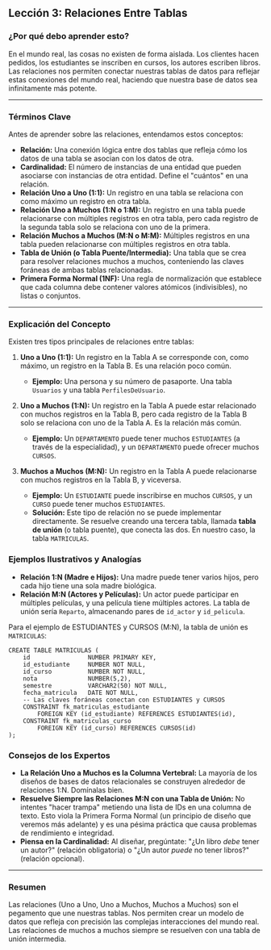 ## Lección 3: Relaciones Entre Tablas

### ¿Por qué debo aprender esto?
En el mundo real, las cosas no existen de forma aislada. Los clientes hacen pedidos, los estudiantes se inscriben en cursos, los autores escriben libros. Las relaciones nos permiten conectar nuestras tablas de datos para reflejar estas conexiones del mundo real, haciendo que nuestra base de datos sea infinitamente más potente.

---

### Términos Clave

Antes de aprender sobre las relaciones, entendamos estos conceptos:

- **Relación:** Una conexión lógica entre dos tablas que refleja cómo los datos de una tabla se asocian con los datos de otra.
- **Cardinalidad:** El número de instancias de una entidad que pueden asociarse con instancias de otra entidad. Define el "cuántos" en una relación.
- **Relación Uno a Uno (1:1):** Un registro en una tabla se relaciona con como máximo un registro en otra tabla.
- **Relación Uno a Muchos (1:N o 1:M):** Un registro en una tabla puede relacionarse con múltiples registros en otra tabla, pero cada registro de la segunda tabla solo se relaciona con uno de la primera.
- **Relación Muchos a Muchos (M:N o M:M):** Múltiples registros en una tabla pueden relacionarse con múltiples registros en otra tabla.
- **Tabla de Unión (o Tabla Puente/Intermedia):** Una tabla que se crea para resolver relaciones muchos a muchos, conteniendo las claves foráneas de ambas tablas relacionadas.
- **Primera Forma Normal (1NF):** Una regla de normalización que establece que cada columna debe contener valores atómicos (indivisibles), no listas o conjuntos.

---

### Explicación del Concepto
Existen tres tipos principales de relaciones entre tablas:

1.  **Uno a Uno (1:1):** Un registro en la Tabla A se corresponde con, como máximo, un registro en la Tabla B. Es una relación poco común.
    *   **Ejemplo:** Una persona y su número de pasaporte. Una tabla `Usuarios` y una tabla `PerfilesDeUsuario`.

2.  **Uno a Muchos (1:N):** Un registro en la Tabla A puede estar relacionado con muchos registros en la Tabla B, pero cada registro de la Tabla B solo se relaciona con uno de la Tabla A. Es la relación más común.
    *   **Ejemplo:** Un `DEPARTAMENTO` puede tener muchos `ESTUDIANTES` (a través de la especialidad), y un `DEPARTAMENTO` puede ofrecer muchos `CURSOS`.

3.  **Muchos a Muchos (M:N):** Un registro en la Tabla A puede relacionarse con muchos registros en la Tabla B, y viceversa.
    *   **Ejemplo:** Un `ESTUDIANTE` puede inscribirse en muchos `CURSOS`, y un `CURSO` puede tener muchos `ESTUDIANTES`.
    *   **Solución:** Este tipo de relación no se puede implementar directamente. Se resuelve creando una tercera tabla, llamada **tabla de unión** (o tabla puente), que conecta las dos. En nuestro caso, la tabla `MATRICULAS`.

### Ejemplos Ilustrativos y Analogías
*   **Relación 1:N (Madre e Hijos):** Una madre puede tener varios hijos, pero cada hijo tiene una sola madre biológica.
*   **Relación M:N (Actores y Películas):** Un actor puede participar en múltiples películas, y una película tiene múltiples actores. La tabla de unión sería `Reparto`, almacenando pares de `id_actor` y `id_pelicula`.

Para el ejemplo de ESTUDIANTES y CURSOS (M:N), la tabla de unión es `MATRICULAS`:
```oracle
CREATE TABLE MATRICULAS (
    id                NUMBER PRIMARY KEY,
    id_estudiante     NUMBER NOT NULL,
    id_curso          NUMBER NOT NULL,
    nota              NUMBER(5,2),
    semestre          VARCHAR2(50) NOT NULL,
    fecha_matricula   DATE NOT NULL,
    -- Las claves foráneas conectan con ESTUDIANTES y CURSOS
    CONSTRAINT fk_matriculas_estudiante
        FOREIGN KEY (id_estudiante) REFERENCES ESTUDIANTES(id),
    CONSTRAINT fk_matriculas_curso
        FOREIGN KEY (id_curso) REFERENCES CURSOS(id)
);
```

### Consejos de los Expertos
*   **La Relación Uno a Muchos es la Columna Vertebral:** La mayoría de los diseños de bases de datos relacionales se construyen alrededor de relaciones 1:N. Domínalas bien.
*   **Resuelve Siempre las Relaciones M:N con una Tabla de Unión:** No intentes "hacer trampa" metiendo una lista de IDs en una columna de texto. Esto viola la Primera Forma Normal (un principio de diseño que veremos más adelante) y es una pésima práctica que causa problemas de rendimiento e integridad.
*   **Piensa en la Cardinalidad:** Al diseñar, pregúntate: "¿Un libro *debe* tener un autor?" (relación obligatoria) o "¿Un autor *puede* no tener libros?" (relación opcional).

---

### Resumen
Las relaciones (Uno a Uno, Uno a Muchos, Muchos a Muchos) son el pegamento que une nuestras tablas. Nos permiten crear un modelo de datos que refleja con precisión las complejas interacciones del mundo real. Las relaciones de muchos a muchos siempre se resuelven con una tabla de unión intermedia.
